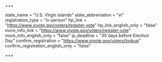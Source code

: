 +++

state_name = "U.S. Virgin Islands"
state_abbreviation = "vi"
registration_type = "in-person"
hp_link = "https://www.vivote.gov/voters/register-vote"
hp_link_english_only = "false"
more_info_link = "https://www.vivote.gov/voters/register-vote"
more_info_english_only = "false"
ip_deadline = "30 days before Election Day"
confirm_registration = "https://www.vivote.gov/voters/lookup"
confirm_registration_english_only = "false"

+++